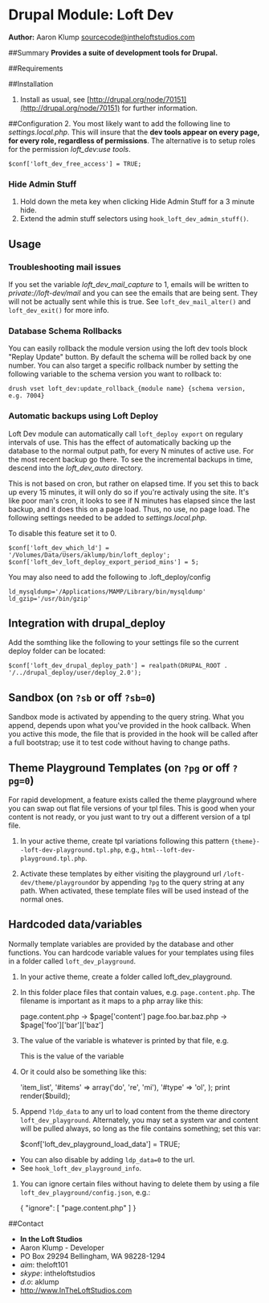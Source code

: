 # Drupal Module: Loft Dev
**Author:** Aaron Klump  <sourcecode@intheloftstudios.com>

##Summary
**Provides a suite of development tools for Drupal.**

##Requirements

##Installation
1. Install as usual, see [http://drupal.org/node/70151](http://drupal.org/node/70151) for further information.

##Configuration
2. You most likely want to add the following line to _settings.local.php_.  This will insure that the **dev tools appear on every page, for every role, regardless of permissions**.  The alternative is to setup roles for the permission _loft_dev:use tools_.

    $conf['loft_dev_free_access'] = TRUE;

### Hide Admin Stuff
1. Hold down the meta key when clicking Hide Admin Stuff for a 3 minute hide.
1. Extend the admin stuff selectors using `hook_loft_dev_admin_stuff()`.

## Usage

### Troubleshooting mail issues
If you set the variable _loft_dev_mail_capture_ to 1, emails will be written to _private://loft-dev/mail_ and you can see the emails that are being sent.  They will not be actually sent while this is true.  See `loft_dev_mail_alter()` and `loft_dev_exit()` for more info.

### Database Schema Rollbacks
You can easily rollback the module version using the loft dev tools block "Replay Update" button.  By default the schema will be rolled back by one number.  You can also target a specific rollback number by setting the following variable to the schema version you want to rollback to:

    drush vset loft_dev:update_rollback_{module name} {schema version, e.g. 7004}

### Automatic backups using Loft Deploy
Loft Dev module can automatically call `loft_deploy export` on regulary intervals of use.  This has the effect of automatically backing up the database to the normal output path, for every N minutes of active use.  For the most recent backup go there.  To see the incremental backups in time, descend into the _loft_dev_auto_ directory.

This is not based on cron, but rather on elapsed time.  If you set this to back up every 15 minutes, it will only do so if you're activaly using the site.  It's like poor man's cron, it looks to see if N minutes has elapsed since the last backup, and it does this on a page load.  Thus, no use, no page load.  The following settings needed to be added to _settings.local.php_.

To disable this feature set it to 0.
        
    $conf['loft_dev_which_ld'] = '/Volumes/Data/Users/aklump/bin/loft_deploy';
    $conf['loft_dev_loft_deploy_export_period_mins'] = 5;

You may also need to add the following to .loft_deploy/config

    ld_mysqldump='/Applications/MAMP/Library/bin/mysqldump'
    ld_gzip='/usr/bin/gzip'        

## Integration with drupal_deploy
Add the somthing like the following to your settings file so the current deploy folder can be located:

    $conf['loft_dev_drupal_deploy_path'] = realpath(DRUPAL_ROOT . '/../drupal_deploy/user/deploy_2.0');

## Sandbox (on `?sb` or off `?sb=0`)
Sandbox mode is activated by appending to the query string.  What you append, depends upon what you've provided in the hook callback.  When you active this mode, the file that is provided in the hook will be called after a full bootstrap; use it to test code without having to change paths.
    
## Theme Playground Templates (on `?pg` or off `?pg=0`)

For rapid development, a feature exists called the theme playground where you can swap out flat file versions of your tpl files.  This is good when your content is not ready, or you just want to try out a different version of a tpl file.

1. In your active theme, create tpl variations following this pattern `{theme}--loft-dev-playground.tpl.php`, e.g., `html--loft-dev-playground.tpl.php`.

1. Activate these templates by either visiting the playground url `/loft-dev/theme/playground`or by appending `?pg` to the query string at any path.  When activated, these template files will be used instead of the normal ones.


## Hardcoded data/variables
Normally template variables are provided by the database and other functions.  You can hardcode variable values for your templates using files in a folder called `loft_dev_playground`.

1. In your active theme, create a folder called loft_dev_playground.
1. In this folder place files that contain values, e.g. `page.content.php`.  The filename is important as it maps to a php array like this:

    page.content.php -> $page['content']
    page.foo.bar.baz.php -> $page['foo']['bar']['baz']
        
1. The value of the variable is whatever is printed by that file, e.g. 

    <?php
    /**
     * @file
     * Provides a hardcoded variable for $page['content']
     *
     * This file is named page.content.php
     */
    ?>
    <p>This is the value of the variable</p>

1. Or it could also be something like this:

    <?php
    /**
     * @file
     * Provides a hardcoded variable for $page['content']
     *
     * This file is named page.content.php
     */
    $build['item_list'] = array(
      '#theme' => 'item_list',
      '#items' => array('do', 're', 'mi'),
      '#type' => 'ol',
    );
    print render($build);


1. Append `?ldp_data` to any url to load content from the theme directory `loft_dev_playground`.  Alternately, you may set a system var and content will be pulled always, so long as the file contains something; set this var:

    $conf['loft_dev_playground_load_data'] = TRUE;

* You can also disable by adding `ldp_data=0` to the url.
* See `hook_loft_dev_playground_info`.

1. You can ignore certain files without having to delete them by using a file `loft_dev_playground/config.json`, e.g.: 

    {
        "ignore": [
            "page.content.php"
        ]
    }

##Contact
* **In the Loft Studios**
* Aaron Klump - Developer
* PO Box 29294 Bellingham, WA 98228-1294
* _aim_: theloft101
* _skype_: intheloftstudios
* _d.o_: aklump
* <http://www.InTheLoftStudios.com>